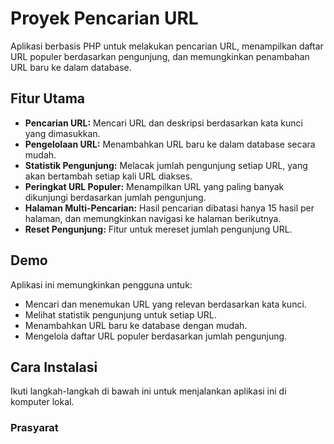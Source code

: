 # Proyek Pencarian URL

Aplikasi berbasis PHP untuk melakukan pencarian URL, menampilkan daftar URL populer berdasarkan pengunjung, dan memungkinkan penambahan URL baru ke dalam database.

## Fitur Utama

- **Pencarian URL:** Mencari URL dan deskripsi berdasarkan kata kunci yang dimasukkan.
- **Pengelolaan URL:** Menambahkan URL baru ke dalam database secara mudah.
- **Statistik Pengunjung:** Melacak jumlah pengunjung setiap URL, yang akan bertambah setiap kali URL diakses.
- **Peringkat URL Populer:** Menampilkan URL yang paling banyak dikunjungi berdasarkan jumlah pengunjung.
- **Halaman Multi-Pencarian:** Hasil pencarian dibatasi hanya 15 hasil per halaman, dan memungkinkan navigasi ke halaman berikutnya.
- **Reset Pengunjung:** Fitur untuk mereset jumlah pengunjung URL.

## Demo

Aplikasi ini memungkinkan pengguna untuk:
- Mencari dan menemukan URL yang relevan berdasarkan kata kunci.
- Melihat statistik pengunjung untuk setiap URL.
- Menambahkan URL baru ke database dengan mudah.
- Mengelola daftar URL populer berdasarkan jumlah pengunjung.

## Cara Instalasi

Ikuti langkah-langkah di bawah ini untuk menjalankan aplikasi ini di komputer lokal.

### Prasyarat

